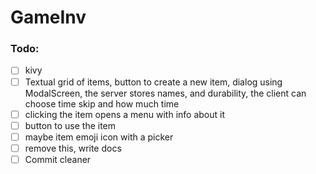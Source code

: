 # GameInv

### Todo:

- [ ] kivy
- [ ] Textual grid of items, button to create a new item, dialog using ModalScreen, the server stores names, and
  durability, the client can choose time skip and how much time
- [ ] clicking the item opens a menu with info about it
- [ ] button to use the item
- [ ] maybe item emoji icon with a picker
- [ ] remove this, write docs
- [ ] Commit cleaner
